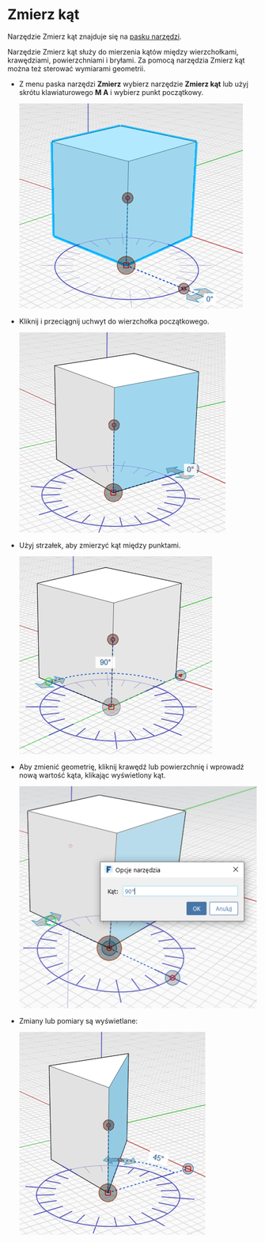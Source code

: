 # Zmierz kąt

Narzędzie Zmierz kąt znajduje się na [pasku narzędzi](../formit-introduction/tool-bars.md).

Narzędzie Zmierz kąt służy do mierzenia kątów między wierzchołkami, krawędziami, powierzchniami i bryłami. Za pomocą narzędzia Zmierz kąt można też sterować wymiarami geometrii.

* Z menu paska narzędzi **Zmierz** wybierz narzędzie **Zmierz kąt** lub użyj skrótu klawiaturowego **M A** i wybierz punkt początkowy.

   ![](../.gitbook/assets/measure-angle.png)
* Kliknij i przeciągnij uchwyt do wierzchołka początkowego.

   ![](../.gitbook/assets/measure-angle2.png)
* Użyj strzałek, aby zmierzyć kąt między punktami.

   ![](../.gitbook/assets/measure-angle4.png)
* Aby zmienić geometrię, kliknij krawędź lub powierzchnię i wprowadź nową wartość kąta, klikając wyświetlony kąt.

   ![](<../.gitbook/assets/measure-angle3 (1).png>)
* Zmiany lub pomiary są wyświetlane:

   ![](../.gitbook/assets/measure-angle5.png)
